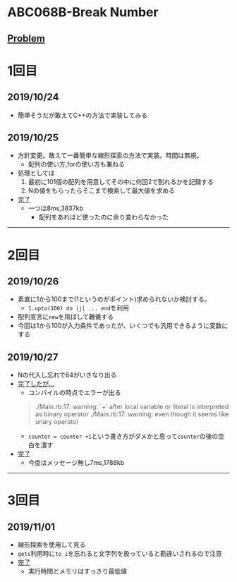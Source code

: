 # ABC068B-Break Number

[Problem](https://atcoder.jp/contests/abc068/tasks/abc068_b)
---
# 1回目
## 2019/10/24
* 簡単そうだが敢えてC++の方法で実装してみる
## 2019/10/25
* 方針変更。敢えて一番簡単な線形探索の方法で実装。時間は無視。
    * 配列の使い方,forの使い方も兼ねる
* 処理としては
    1. 最初に101個の配列を用意してその中に何回2で割れるかを記録する
    1. Nの値をもらったらそこまで検索して最大値を求める
* [完了](https://atcoder.jp/contests/abc068/submissions/8115229)
    * 一つは8ms,3837kb
        * 配列をあれほど使ったのに余り変わらなかった
---
# 2回目
## 2019/10/26
* 素直に1から100まで(1というのがポイント)求められないか検討する。
    * `1.upto(100) do |j| ... end`を利用
* 配列宣言に`new`を飛ばして難儀する
* 今回は1から100が入力条件であったが、いくつでも汎用できるように変数にする
## 2019/10/27
* Nの代入し忘れで64がいきなり出る
* [完了したが…](https://atcoder.jp/contests/abc068/submissions/8136921)
    * コンパイルの時点でエラーが出る
    > ./Main.rb:17: warning: `+' after local variable or literal is interpreted as binary operator
    > ./Main.rb:17: warning: even though it seems like unary operator
    * `counter = counter +1`という書き方がダメかと思って`counter`の後の空白を潰す
* [完了](https://atcoder.jp/contests/abc068/submissions/8136933)
    * 今度はメッセージ無し7ms,1788kb
---
# 3回目
## 2019/11/01
* 線形探索を使用して見る
* `gets`利用時に`to_i`を忘れると文字列を扱っていると勘違いされるので注意
* [完了](https://atcoder.jp/contests/abc068/submissions/8238811)
    * 実行時間とメモリはすっきり最低値